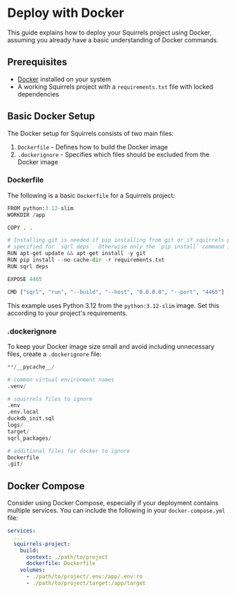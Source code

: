 # Deploy with Docker

This guide explains how to deploy your Squirrels project using Docker, assuming you already have a basic understanding of Docker commands.

## Prerequisites

- [Docker](https://docs.docker.com/get-docker/) installed on your system
- A working Squirrels project with a `requirements.txt` file with locked dependencies

## Basic Docker Setup

The Docker setup for Squirrels consists of two main files:

1. `Dockerfile` - Defines how to build the Docker image
2. `.dockerignore` - Specifies which files should be excluded from the Docker image

### Dockerfile

The following is a basic `Dockerfile` for a Squirrels project:

```py
FROM python:3.12-slim
WORKDIR /app

COPY . .

# Installing git is needed if pip installing from git or if squirrels packages are 
# specified for `sqrl deps`. Otherwise only the `pip install` command is needed
RUN apt-get update && apt-get install -y git
RUN pip install --no-cache-dir -r requirements.txt
RUN sqrl deps

EXPOSE 4465

CMD ["sqrl", "run", "--build", "--host", "0.0.0.0", "--port", "4465"]
```

This example uses Python 3.12 from the `python:3.12-slim` image. Set this according to your project's requirements.

### .dockerignore

To keep your Docker image size small and avoid including unnecessary files, create a `.dockerignore` file:

```py
**/__pycache__/

# common virtual environment names
.venv/

# squirrels files to ignore
.env
.env.local
duckdb_init.sql
logs/
target/
sqrl_packages/

# additional files for docker to ignore
Dockerfile
.git/
```

## Docker Compose

Consider using Docker Compose, especially if your deployment contains multiple services. You can include the following in your `docker-compose.yml` file:

```yaml
services:
  ...
  squirrels-project:
    build:
      context: ./path/to/project
      dockerfile: Dockerfile
    volumes:
      - ./path/to/project/.env:/app/.env:ro
      - ./path/to/project/target:/app/target
```
